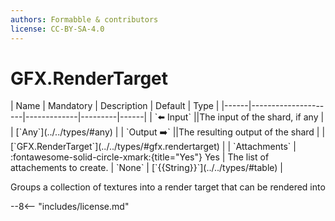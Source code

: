 ```yaml
---
authors: Formabble & contributors
license: CC-BY-SA-4.0
---
```



# GFX.RenderTarget

<div class="sh-parameters" markdown="1">
| Name | Mandatory | Description | Default | Type |
|------|---------------------|-------------|---------|------|
| `⬅️ Input` ||The input of the shard, if any | | [`Any`](../../types/#any) |
| `Output ➡️` ||The resulting output of the shard | | [`GFX.RenderTarget`](../../types/#gfx.rendertarget) |
| `Attachments` | :fontawesome-solid-circle-xmark:{title="Yes"} Yes  | The list of attachements to create. | `None` | [`{{String}}`](../../types/#table) |

</div>

Groups a collection of textures into a render target that can be rendered into

--8<-- "includes/license.md"

